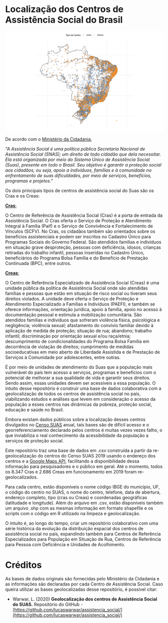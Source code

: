 # Localização dos Centros de Assistência Social do Brasil

![Centros de Assistência Social no Brasil](img/brasil.png)

De acordo com o [Ministério da Cidadania](https://www.gov.br/cidadania/pt-br/acoes-e-programas/assistencia-social), 

  *"A Assistência Social é uma política pública Secretaria Nacional de Assistência Social (SNAS); um direito de todo cidadão que dela necessitar. Ela está organizada por meio do Sistema Único de Assistência Social (Suas), presente em todo o Brasil. Seu objetivo é garantir a proteção social aos cidadãos, ou seja, apoio a indivíduos, famílias e à comunidade no enfrentamento de suas dificuldades, por meio de serviços, benefícios, programas e projetos."*

Os dois principais tipos de centros de assistência social do Suas são os Cras e os Creas:

[**Cras**:](https://www.gov.br/cidadania/pt-br/acoes-e-programas/assistencia-social/unidades-de-atendimento/centro-de-referencia-de-assistencia-social-cras)

O Centro de Referência de Assistência Social (Cras) é a porta de entrada da Assistência Social. O Cras oferta o Serviço de Proteção e Atendimento Integral à Família (Paif) e o Serviço de Convivência e Fortalecimento de Vínculos (SCFV). No Cras, os cidadãos também são orientados sobre os benefícios assistenciais e podem ser inscritos no Cadastro Único para Programas Sociais do Governo Federal. São atendidos famílias e indivíduos em situação grave desproteção, pessoas com deficiência, idosos, crianças retiradas do trabalho infantil, pessoas inseridas no Cadastro Único, beneficiários do Programa Bolsa Família e do Benefício de Prestação Continuada (BPC), entre outros.

[**Creas**:](https://www.gov.br/cidadania/pt-br/acoes-e-programas/assistencia-social/unidades-de-atendimento/centro-de-referencia-especializado-de-assistencia-social-creas)

O Centro de Referência Especializado de Assistência Social (Creas) é uma unidade pública da política de Assistência Social onde são atendidas famílias e pessoas que estão em situação de risco social ou tiveram seus direitos violados. A unidade deve oferta o Serviço de Proteção e Atendimento Especializado a Famílias e Indivíduos (PAEFI), e também se oferece informações, orientação jurídica, apoio à família, apoio no acesso à documentação pessoal e estimula a mobilização comunitária. São atendidos famílias e indivíduos que sofreram violência física, psicológica e negligência; violência sexual; afastamento do convívio familiar devido à aplicação de medida de proteção; situação de rua; abandono; trabalho infantil; discriminação por orientação sexual e/ou raça/etnia; descumprimento de condicionalidades do Programa Bolsa Família em decorrência de violação de direitos; cumprimento de medidas socioeducativas em meio aberto de Liberdade Assistida e de Prestação de Serviços à Comunidade por adolescentes, entre outras.

É por meio de unidades de atendimento do Suas que a população mais vulnerável do país tem acesso a serviços, programas e benefícios com o potencial de melhorar a sua qualidade de vida e garantir seus direitos. Sendo assim, essas unidades devem ser acessíveis a essa população. O intuito desse repositório é construir uma base de dados colaborativa com a geolocalização de todos os centros de assistência social no país, viabilizando estudos e análises que levem em consideração o acesso da população a esses centros nas dinâmicas da pobreza, proteção social, educação e saúde no Brasil. 

Embora existam dados públicos sobre a localização desses centros divulgados no [Censo SUAS](http://aplicacoes.mds.gov.br/snas/vigilancia/index2.php) anual, tais bases são de difícil acesso e o georreferenciamento declarado pelos centros é muitas vezes vezes falho, o que inviabiliza o real conhecimento da acessibilidade da população a serviços de proteção social. 

Este repositório traz uma base de dados em .csv construída a partir da re-geolocalização do centros do Censo SUAS 2019 usando o endereço dos centros e a [Google Maps API](https://developers.google.com/maps/documentation/geocoding/overview), facilitando a disponibilidade dessa informação para pesquisadores e o público em geral. Até o momento, todos os 8.347 Cras e 2.686 Creas em funcionamento em 2019 foram re-geolocalizados. 

Para cada centro, estão disponíveis o nome código IBGE do município, UF, o código do centro no SUAS, o nome do centro, telefone, data de abertura, endereço completo, tipo (cras ou Creas) e coordenadas geográficas (latitudade e longitude). Além do arquivo em .csv, estão disponíveis também um arquivo .shp com as mesmas informação em formato shapefile e os scripts com o código em R utilizado na limpeza e geolocalização. 

O intuito é, ao longo do tempo, criar um repositório colaborativo com uma série histórica da evolução da distribuição espacial dos centros de assistência social no país, expandindo também para Centros de Referência Especializados para População em Situação de Rua, Centros de Referência para Pessoa com Deficiência e Unidades de Acolhimento.

# Créditos

As bases de dados originais são fornecidas pelo Ministério da Cidadania e as informações são declaradas por cada Centro de Assistência Social. Caso queira utilizar as bases geolocalizadas desse repositório, é possível citar:

- Warwar, L. (2020) **Geolocalização dos centros de Assistência Social do SUAS.** Repositório do GitHub - [https://github.com/lucaswarwar/assistencia_social/](https://github.com/lucaswarwar/assistencia_social/)
